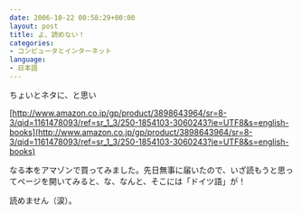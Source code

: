 ```yaml
---
date: 2006-10-22 00:58:29+00:00
layout: post
title: よ、読めない！
categories:
- コンピュータとインターネット
language:
- 日本語
---
```


ちょいとネタに、と思い

[http://www.amazon.co.jp/gp/product/3898643964/sr=8-3/qid=1161478093/ref=sr_1_3/250-1854103-3060243?ie=UTF8&s=english-books](http://www.amazon.co.jp/gp/product/3898643964/sr=8-3/qid=1161478093/ref=sr_1_3/250-1854103-3060243?ie=UTF8&s=english-books)

なる本をアマゾンで買ってみました。先日無事に届いたので、いざ読もうと思ってページを開いてみると、な、なんと、そこには「ドイツ語」が！

読めません（涙）。
